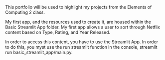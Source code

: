 This portfolio will be used to highlight my projects from the Elements of Computing 2 class.

My first app, and the resources used to create it, are housed within the Basic Streamlit App folder. My first app allows a user to sort through Netflix content based on Type, Rating, and Year Released. 

In order to access this content, you have to use the Streamlit App. In order to do this, you myst use the run streamlit function in the console, streamlit run basic_streamlit_app/main.py.

